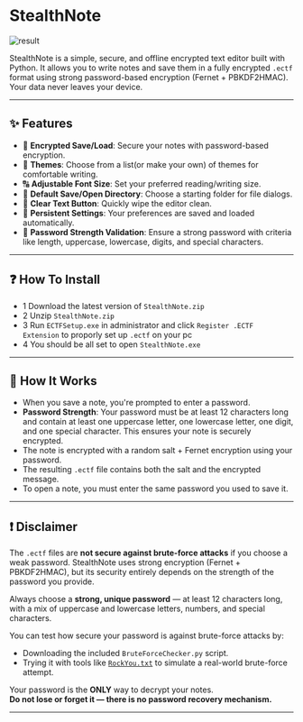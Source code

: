 # StealthNote
![result](https://github.com/user-attachments/assets/9706fabc-eb83-4da7-9670-db3e21e43a8c)

StealthNote is a simple, secure, and offline encrypted text editor built with Python. It allows you to write notes and save them in a fully encrypted `.ectf` format using strong password-based encryption (Fernet + PBKDF2HMAC). Your data never leaves your device.

---

## ✨ Features

- 💾 **Encrypted Save/Load**: Secure your notes with password-based encryption.
- 🌙 **Themes**: Choose from a list(or make your own) of themes for comfortable writing.
- 🔠 **Adjustable Font Size**: Set your preferred reading/writing size.
- 📂 **Default Save/Open Directory**: Choose a starting folder for file dialogs.
- 🧹 **Clear Text Button**: Quickly wipe the editor clean.
- 🔧 **Persistent Settings**: Your preferences are saved and loaded automatically.
- 🔐 **Password Strength Validation**: Ensure a strong password with criteria like length, uppercase, lowercase, digits, and special characters.

---

## ❓ How To Install
- 1 Download the latest version of `StealthNote.zip`
- 2 Unzip `StealthNote.zip`
- 3 Run `ECTFSetup.exe` in administrator and click `Register .ECTF Extension` to proporly set up `.ectf` on your pc
- 4 You should be all set to open `StealthNote.exe`
---

## 🔐 How It Works

- When you save a note, you're prompted to enter a password.
- **Password Strength**: Your password must be at least 12 characters long and contain at least one uppercase letter, one lowercase letter, one digit, and one special character. This ensures your note is securely encrypted.
- The note is encrypted with a random salt + Fernet encryption using your password.
- The resulting `.ectf` file contains both the salt and the encrypted message.
- To open a note, you must enter the same password you used to save it.

---

## ❗ Disclaimer

The `.ectf` files are **not secure against brute-force attacks** if you choose a weak password. StealthNote uses strong encryption (Fernet + PBKDF2HMAC), but its security entirely depends on the strength of the password you provide.

Always choose a **strong, unique password** — at least 12 characters long, with a mix of uppercase and lowercase letters, numbers, and special characters.

You can test how secure your password is against brute-force attacks by:

- Downloading the included `BruteForceChecker.py` script.
- Trying it with tools like [`RockYou.txt`](https://github.com/brannondorsey/naive-hashcat/releases) to simulate a real-world brute-force attempt.

Your password is the **ONLY** way to decrypt your notes.  
**Do not lose or forget it — there is no password recovery mechanism.**

---
